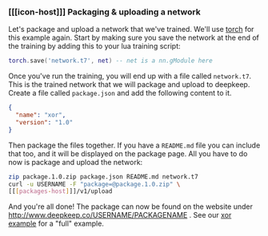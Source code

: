 ### [[[icon-host]]] Packaging & uploading a network

Let's package and upload a network that we've trained. We'll use
[torch](http://torch.ch) for this example again. Start by making sure you save
the network at the end of the training by adding this to your lua training script:

```lua
torch.save('network.t7', net) -- net is a nn.gModule here
```

Once you've run the training, you will end up with a file called `network.t7`.
This is the trained network that we will package and upload to deepkeep.
Create a file called `package.json` and add the following content to it.

```json
{
  "name": "xor",
  "version": "1.0"
}
```

Then package the files together. If you have a `README.md` file you can include
that too, and it will be displayed on the package page. All you have to do
now is package and upload the network:

```bash
zip package.1.0.zip package.json README.md network.t7
curl -u USERNAME -F "package=@package.1.0.zip" \
[[[packages-host]]]/v1/upload
```

And you're all done! The package can now be found on the website under
http://www.deepkeep.co/USERNAME/PACKAGENAME . See our
[xor example](https://github.com/deepkeep/xor) for a "full" example.
